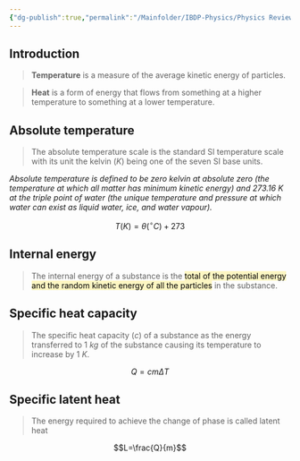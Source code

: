 ```yaml
---
{"dg-publish":true,"permalink":"/Mainfolder/IBDP-Physics/Physics Review/Topics/Temperature and energy changes/"}
---
```


## Introduction
>**Temperature** is a measure of the average kinetic energy of particles.

>**Heat** is a form of energy that flows from something at a higher temperature to something at a lower temperature.

## Absolute temperature
>The absolute temperature scale is the standard SI temperature scale with its unit the kelvin ($K$) being one of the seven SI base units. 

*Absolute temperature is defined to be zero kelvin at absolute zero (the temperature at which all matter has minimum kinetic energy) and 273.16 K at the triple point of water (the unique temperature and pressure at which water can exist as liquid water, ice, and water vapour).* 

$$T(K)=\theta(^{\circ}C)+273$$
## Internal energy
> The internal energy of a substance is the <mark style="background: #FFF3A3A6;">total of the potential energy and the random kinetic energy of all the particles</mark> in the substance.

## Specific heat capacity
>The specific heat capacity ($c$) of a substance as the energy transferred to 1 $kg$ of the substance causing its temperature to increase by 1 $K$.

$$Q=cm\Delta T$$
## Specific latent heat
>The energy required to achieve the change of phase is called latent heat

$$L=\frac{Q}{m}$$
